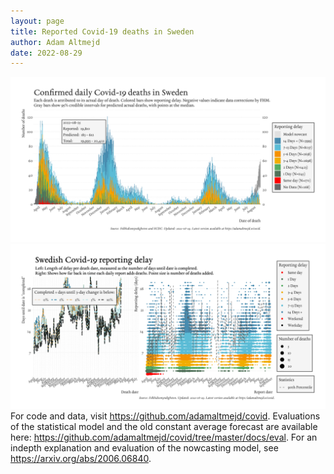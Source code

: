 ```yaml
---
layout: page
title: Reported Covid-19 deaths in Sweden
author: Adam Altmejd
date: 2022-08-29
---
```


![Graph of Swedish Covid-19 deaths with reporting delay.](deaths_lag_sweden_2022-08-29.png "Swedish Covid-19 deaths.")
![Graph of Swedish Covid-19 reporting delay in daily deaths.](lag_trend_sweden_2022-08-29.png "Trend in Swedish Covid-19 mortality reporting delay.")
For code and data, visit <https://github.com/adamaltmejd/covid>.
Evaluations of the statistical model and the old constant average forecast are available here: <https://github.com/adamaltmejd/covid/tree/master/docs/eval>.
For an indepth explanation and evaluation of the nowcasting model, see <https://arxiv.org/abs/2006.06840>.
